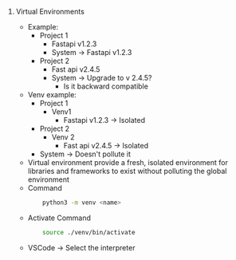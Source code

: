 1. Virtual Environments

    - Example:
        - Project 1
            - Fastapi v1.2.3
            - System -> Fastapi v1.2.3
        - Project 2
            - Fast api v2.4.5
            - System -> Upgrade to v 2.4.5?
                - Is it backward compatible
    - Venv example:
        - Project 1
            - Venv1
                - Fastapi v1.2.3 -> Isolated
        - Project 2
            - Venv 2
                - Fast api v2.4.5 -> Isolated
        - System -> Doesn't pollute it
    - Virtual environment provide a fresh, isolated environment for libraries and frameworks to exist without polluting the global environment
    - Command
        ```bash
            python3 -m venv <name>
        ```
    - Activate Command
        ```bash
            source ./venv/bin/activate
        ```
    - VSCode -> Select the interpreter